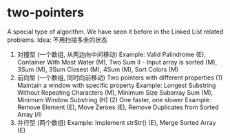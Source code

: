 # two-pointers

A special type of algorithm. We have seen it before in the Linked List related problems.
Idea: 不用扫描多余的状态
1. 对撞型 (一个数组, 从两边向中间移动)
Example: Valid Palindrome (E), Container With Most Water (M), Two Sum II - Input array is sorted (M), 3Sum (M), 3Sum Closest (M), 4Sum (M), Sort Colors (M)
2. 前向型 (一个数组, 同时向前移动)
Two pointers with different properties
(1) Maintain a window with specific property
Example: Longest Substring Without Repeating Characters (M), Minimum Size Subarray Sum (M), Minimum Window Substring (H)
(2) One faster, one slower
Example: Remove Element (E), Move Zeroes (E), Remove Duplicates from Sorted Array I/II
3. 并行型 (两个数组)
Example: Implement strStr() (E), Merge Sorted Array (E)
